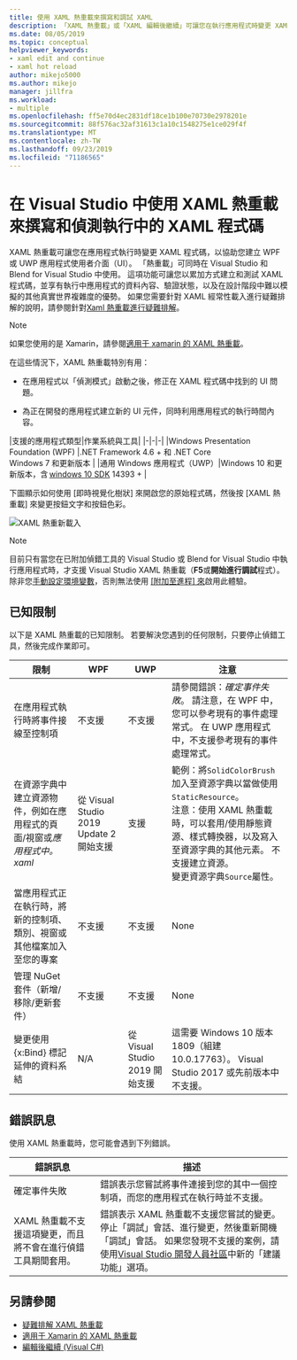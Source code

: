 ```yaml
---
title: 使用 XAML 熱重載來撰寫和調試 XAML
description: 「XAML 熱重載」或「XAML 編輯後繼續」可讓您在執行應用程式時變更 XAML 程式碼
ms.date: 08/05/2019
ms.topic: conceptual
helpviewer_keywords:
- xaml edit and continue
- xaml hot reload
author: mikejo5000
ms.author: mikejo
manager: jillfra
ms.workload:
- multiple
ms.openlocfilehash: ff5e70d4ec2831df18ce1b100e70730e2978201e
ms.sourcegitcommit: 88f576ac32af31613c1a10c1548275e1ce029f4f
ms.translationtype: MT
ms.contentlocale: zh-TW
ms.lasthandoff: 09/23/2019
ms.locfileid: "71186565"
---
```

# <a name="write-and-debug-running-xaml-code-with-xaml-hot-reload-in-visual-studio"></a>在 Visual Studio 中使用 XAML 熱重載來撰寫和偵測執行中的 XAML 程式碼

XAML 熱重載可讓您在應用程式執行時變更 XAML 程式碼，以協助您建立 WPF 或 UWP 應用程式使用者介面（UI）。 「熱重載」可同時在 Visual Studio 和 Blend for Visual Studio 中使用。 這項功能可讓您以累加方式建立和測試 XAML 程式碼，並享有執行中應用程式的資料內容、驗證狀態，以及在設計階段中難以模擬的其他真實世界複雜度的優勢。 如果您需要針對 XAML 經常性載入進行疑難排解的說明，請參閱針對[Xaml 熱重載進行疑難排解](xaml-hot-reload-troubleshooting.md)。

> [!NOTE]
> 如果您使用的是 Xamarin，請參閱[適用于 xamarin 的 XAML 熱重載](/xamarin/xamarin-forms/xaml/hot-reload)。

在這些情況下，XAML 熱重載特別有用：

* 在應用程式以「偵測模式」啟動之後，修正在 XAML 程式碼中找到的 UI 問題。

* 為正在開發的應用程式建立新的 UI 元件，同時利用應用程式的執行時間內容。

|支援的應用程式類型|作業系統與工具|
|-|-|-|
|Windows Presentation Foundation (WPF) |.NET Framework 4.6 + 和 .NET Core</br>Windows 7 和更新版本 |
|通用 Windows 應用程式（UWP）|Windows 10 和更新版本，含 [windows 10 SDK](https://developer.microsoft.com/windows/downloads/windows-10-sdk) 14393 + |

下圖顯示如何使用 [即時視覺化樹狀] 來開啟您的原始程式碼，然後按 [XAML 熱重載] 來變更按鈕文字和按鈕色彩。

![XAML 熱重新載入](../debugger/media/xaml-hot-reload-using.gif)

> [!NOTE]
> 目前只有當您在已附加偵錯工具的 Visual Studio 或 Blend for Visual Studio 中執行應用程式時，才支援 Visual Studio XAML 熱重載（**F5**或**開始進行調試**程式）。 除非您[手動設定環境變數](xaml-hot-reload-troubleshooting.md#verify-that-you-use-start-debugging-rather-than-attach-to-process)，否則無法使用 [[附加至進程] 來](../debugger/attach-to-running-processes-with-the-visual-studio-debugger.md)啟用此體驗。

## <a name="known-limitations"></a>已知限制

以下是 XAML 熱重載的已知限制。 若要解決您遇到的任何限制，只要停止偵錯工具，然後完成作業即可。

|限制|WPF|UWP|注意|
|-|-|-|-|
|在應用程式執行時將事件接線至控制項|不支援|不支援|請參閱錯誤：*確定事件失敗*。 請注意，在 WPF 中，您可以參考現有的事件處理常式。 在 UWP 應用程式中，不支援參考現有的事件處理常式。|
|在資源字典中建立資源物件，例如在應用程式的頁面/視窗或*應用程式中。 xaml*|從 Visual Studio 2019 Update 2 開始支援|支援|範例：將`SolidColorBrush`加入至資源字典以當做使用`StaticResource`。</br>注意：使用 XAML 熱重載時，可以套用/使用靜態資源、樣式轉換器，以及寫入至資源字典的其他元素。 不支援建立資源。</br> 變更資源字典`Source`屬性。|
|當應用程式正在執行時，將新的控制項、類別、視窗或其他檔案加入至您的專案|不支援|不支援|None|
|管理 NuGet 套件（新增/移除/更新套件）|不支援|不支援|None|
|變更使用 {x:Bind} 標記延伸的資料系結|N/A|從 Visual Studio 2019 開始支援|這需要 Windows 10 版本1809（組建10.0.17763）。 Visual Studio 2017 或先前版本中不支援。|

## <a name="error-messages"></a>錯誤訊息

使用 XAML 熱重載時，您可能會遇到下列錯誤。

|錯誤訊息|描述|
|-|-|
|確定事件失敗|錯誤表示您嘗試將事件連接到您的其中一個控制項，而您的應用程式在執行時並不支援。|
|XAML 熱重載不支援這項變更，而且將不會在進行偵錯工具期間套用。|錯誤表示 XAML 熱重載不支援您嘗試的變更。 停止「調試」會話、進行變更，然後重新開機「調試」會話。 如果您發現不支援的案例，請使用[Visual Studio 開發人員社區](https://developercommunity.visualstudio.com/spaces/8/index.html)中新的「建議功能」選項。 |

## <a name="see-also"></a>另請參閱

* [疑難排解 XAML 熱重載](xaml-hot-reload-troubleshooting.md)
* [適用于 Xamarin 的 XAML 熱重載](/xamarin/xamarin-forms/xaml/hot-reload)
* [編輯後繼續 (Visual C#)](../debugger/edit-and-continue-visual-csharp.md)
